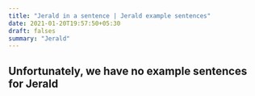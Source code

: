 ```yaml
---
title: "Jerald in a sentence | Jerald example sentences"
date: 2021-01-20T19:57:50+05:30
draft: falses
summary: "Jerald"
---
```

## Unfortunately, we have no example sentences for Jerald                 
